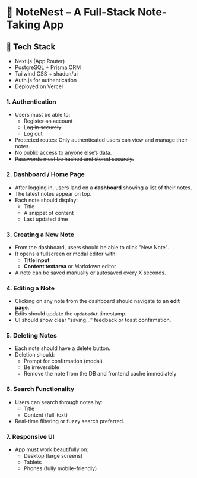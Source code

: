 # 📝 NoteNest – A Full-Stack Note-Taking App

## 🔧 Tech Stack
- Next.js (App Router)
- PostgreSQL + Prisma ORM
- Tailwind CSS + shadcn/ui
- Auth.js for authentication
- Deployed on Vercel

### 1. **Authentication**

- Users must be able to:
    - ~~Register an account~~
    - L~~og in securely~~
    - Log out
- Protected routes: Only authenticated users can view and manage their notes.
- No public access to anyone else’s data.
- ~~Passwords must be hashed and stored securely.~~

   

### 2. **Dashboard / Home Page**

- After logging in, users land on a **dashboard** showing a list of their notes.
- The latest notes appear on top.
- Each note should display:
    - Title
    - A snippet of content
    - Last updated time

### 3. **Creating a New Note**

- From the dashboard, users should be able to click "New Note".
- It opens a fullscreen or modal editor with:
    - **Title input**
    - **Content textarea** or Markdown editor
- A note can be saved manually or autosaved every X seconds.

### 4. **Editing a Note**

- Clicking on any note from the dashboard should navigate to an **edit page**.
- Edits should update the `updatedAt` timestamp.
- UI should show clear “saving...” feedback or toast confirmation.

### 5. **Deleting Notes**

- Each note should have a delete button.
- Deletion should:
    - Prompt for confirmation (modal)
    - Be irreversible
    - Remove the note from the DB and frontend cache immediately

### 6. **Search Functionality**

- Users can search through notes by:
    - Title
    - Content (full-text)
- Real-time filtering or fuzzy search preferred.

### 7. **Responsive UI**

- App must work beautifully on:
    - Desktop (large screens)
    - Tablets
    - Phones (fully mobile-friendly)
